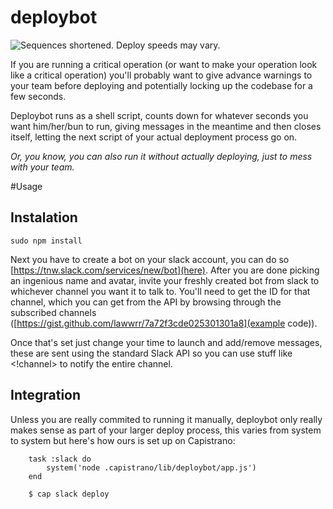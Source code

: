 # deploybot
![Sequences shortened. Deploy speeds may vary.](https://raw.github.com/lawwrr/deploybot/master/deploybot.gif)

If you are running a critical operation (or want to make your operation look like a critical operation) you'll probably want to give advance warnings to your team before deploying and potentially locking up the codebase for a few seconds.

Deploybot runs as a shell script, counts down for whatever seconds you want him/her/bun to run, giving messages in the meantime and then closes itself, letting the next script of your actual deployment process go on.

_Or, you know, you can also run it without actually deploying, just to mess with your team._


#Usage
## Instalation
	sudo npm install
	
Next you have to create a bot on your slack account, you can do so [https://tnw.slack.com/services/new/bot](here). After you are done picking an ingenious name and avatar, invite your freshly created bot from slack to whichever channel you want it to talk to. You'll need to get the ID for that channel, which you can get from the API by browsing through the subscribed channels ([https://gist.github.com/lawwrr/7a72f3cde025301301a8](example code)).

Once that's set just change your time to launch and add/remove messages, these are sent using the standard Slack API so you can use stuff like <!channel> to notify the entire channel.

## Integration
Unless you are really commited to running it manually, deploybot only really makes sense as part of your larger deploy process, this varies from system to system but here's how ours is set up on Capistrano:

		task :slack do
			system('node .capistrano/lib/deploybot/app.js')
		end
	
		$ cap slack deploy
